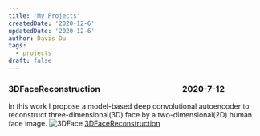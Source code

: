 ```yaml
---
title: 'My Projects'
createdDate: '2020-12-6'
updatedDate: '2020-12-6'
author: Davis Du
tags:
  - projects
draft: false
---
```


### 3DFaceReconstruction&emsp;&emsp;&emsp;&emsp;&emsp;&emsp;&emsp;&emsp;&emsp;&emsp;2020-7-12
In this work I propose a  model-based deep convolutional autoencoder  to reconstruct three-dimensional(3D) face by a two-dimensional(2D) human face image.
![3DFace](//projects//3DFaceReconstruction//image41.png)
[3DFaceReconstruction](./projects/3DFaceReconstuction)